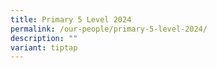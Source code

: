 ```yaml
---
title: Primary 5 Level 2024
permalink: /our-people/primary-5-level-2024/
description: ""
variant: tiptap
---
```

<p></p><p></p>
